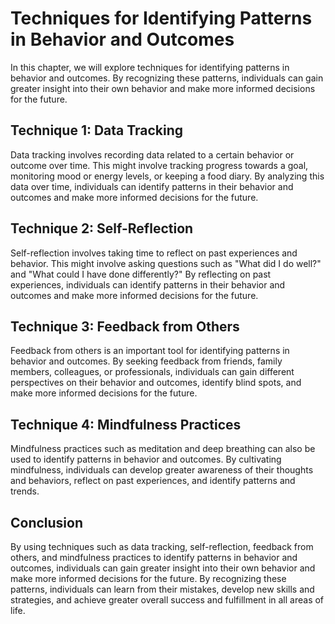 Techniques for Identifying Patterns in Behavior and Outcomes
======================================================================================================================

In this chapter, we will explore techniques for identifying patterns in behavior and outcomes. By recognizing these patterns, individuals can gain greater insight into their own behavior and make more informed decisions for the future.

Technique 1: Data Tracking
--------------------------

Data tracking involves recording data related to a certain behavior or outcome over time. This might involve tracking progress towards a goal, monitoring mood or energy levels, or keeping a food diary. By analyzing this data over time, individuals can identify patterns in their behavior and outcomes and make more informed decisions for the future.

Technique 2: Self-Reflection
----------------------------

Self-reflection involves taking time to reflect on past experiences and behavior. This might involve asking questions such as "What did I do well?" and "What could I have done differently?" By reflecting on past experiences, individuals can identify patterns in their behavior and outcomes and make more informed decisions for the future.

Technique 3: Feedback from Others
---------------------------------

Feedback from others is an important tool for identifying patterns in behavior and outcomes. By seeking feedback from friends, family members, colleagues, or professionals, individuals can gain different perspectives on their behavior and outcomes, identify blind spots, and make more informed decisions for the future.

Technique 4: Mindfulness Practices
----------------------------------

Mindfulness practices such as meditation and deep breathing can also be used to identify patterns in behavior and outcomes. By cultivating mindfulness, individuals can develop greater awareness of their thoughts and behaviors, reflect on past experiences, and identify patterns and trends.

Conclusion
----------

By using techniques such as data tracking, self-reflection, feedback from others, and mindfulness practices to identify patterns in behavior and outcomes, individuals can gain greater insight into their own behavior and make more informed decisions for the future. By recognizing these patterns, individuals can learn from their mistakes, develop new skills and strategies, and achieve greater overall success and fulfillment in all areas of life.
